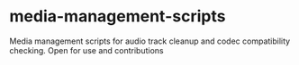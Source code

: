 # media-management-scripts
Media management scripts for audio track cleanup and codec compatibility checking. Open for use and contributions
